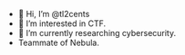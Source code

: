- 👋 Hi, I’m @tl2cents
- 👀 I’m interested in CTF.
- 🌱 I’m currently researching cybersecurity.
- Teammate of Nebula.

<!---
tl2cents/tl2cents is a ✨ special ✨ repository because its `README.md` (this file) appears on your GitHub profile.
You can click the Preview link to take a look at your changes.
--->
